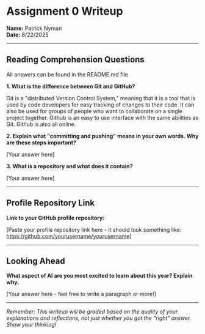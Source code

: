 # Assignment 0 Writeup

**Name:** Patrick Nyman  
**Date:** 8/22/2025

---

## Reading Comprehension Questions
All answers can be found in the README.md file

**1. What is the difference between Git and GitHub?**

Git is a "distributed Version Control System," meaning that it is a tool that is used by code developers for easy tracking of changes to their code. It can also be used for groups of people who want to collaborate on a single project together. Github is an easy to use interface with the same abilities as Git. Github is also all online.

**2. Explain what "committing and pushing" means in your own words. Why are these steps important?**

[Your answer here]

**3. What is a repository and what does it contain?**

[Your answer here]

---

## Profile Repository Link

**Link to your GitHub profile repository:** 

[Paste your profile repository link here - it should look something like: https://github.com/yourusername/yourusername]

---

## Looking Ahead

**What aspect of AI are you most excited to learn about this year? Explain why.**

[Your answer here - feel free to write a paragraph or more!]

---

*Remember: This writeup will be graded based on the quality of your explanations and reflections, not just whether you got the "right" answer. Show your thinking!*
